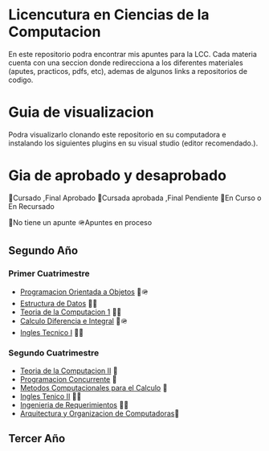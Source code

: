 
# Licencutura en Ciencias de la Computacion
En este repositorio podra encontrar mis apuntes para la LCC. Cada materia cuenta con una seccion donde redirecciona a los diferentes materiales (aputes, practicos, pdfs, etc), ademas de algunos links a repositorios de codigo.

# Guia de visualizacion
Podra visualizarlo clonando este repositorio en su computadora e instalando los siguientes plugins en su visual studio (editor recomendado.).

# Gia de aprobado y desaprobado

🥇Cursado ,Final Aprobado
🥈Cursada aprobada ,Final Pendiente
🥉En Curso o En Recursado

🛑No tiene un apunte
🪖Apuntes en proceso

## Segundo Año

### Primer Cuatrimestre
- [Programacion Orientada a Objetos](Segundo/POO/README.md) 🥇🪖
- [Estructura de Datos]() 🥇🛑
- [Teoria de la Computacion 1]() 🥇🛑
- [Calculo Diferencia e Integral](Segundo/Calculo/README.md) 🥉🪖
- [Ingles Tecnico I]() 🥇🛑

### Segundo Cuatrimestre
- [Teoria de la Computacion II]() 🥉
- [Programacion Concurrente]() 🥈
- [Metodos Computacionales para el Calculo]() 🥉
- [Ingles Tenico II]() 🥇🛑
- [Ingenieria de Requerimientos]() 🥈🛑
- [Arquitectura y Organizacion de Computadoras]()🥉

## Tercer Año
